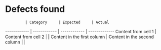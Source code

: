 
# Defects found
             | Category     | Expected     | Actual       
------------ | ------------ | ------------ | -------------
Content from cell 1 | Content from cell 2 | | 
Content in the first column | Content in the second column | | 
